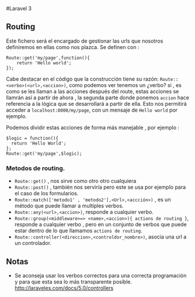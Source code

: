 #Laravel 3
## Routing
Este fichero será el encargado de gestionar las urls que nosotros
definiremos en ellas como nos plazca.
Se definen con :
````
Route::get('my/page',function(){
    return 'Hello world';
});
````
Cabe destacar en el código que la construcción tiene su razón:
`Route::<verbo>(<url>,<accion>)`, como podemos ver tenemos un ¿verbo? si , es como se les llaman a las acciones después del route, estas acciones se llamrán así a partir de ahora , la segunda parte donde ponemos `accion` hace referencia a la lógica que se desarrollará a partir de ella.
Esto nos permitirá acceder a `localhost:8000/my/page`, con un mensaje de `Hello world` por ejemplo.

Podemos dividir estas acciones de forma más manejable , por ejemplo :
````
$logic = function(){
  return 'Hello World';
};
Route::get('my/page',$logic);
````

### Metodos de routing.
* `Route::get()` , nos sirve como otro otro cualquiera
* `Route::post()` , también nos serviría pero este se usa por ejemplo para el caso de los formularios.
* `Route::match(['metodo1' , 'metodo2'],<Url>,<accción>)` , es un método que puede llamar a multiples verbos.
* `Route::any(<url>,<accion>)`, responde a cualquier verbo. 
* `Route::group(<middleware>=> <name>,<accion>){ actions de routing }`, responde a cualquier verbo , pero en un conjunto de verbos que puede estar dentro de lo que llamamos `actions de routing`. 
* `Route::controller(<direccion>,<controldor_nombre>)`, asocia una url a un controlador.

## Notas
* Se aconseja usar los verbos correctos para una correcta programación y para que esta sea lo más transparente posible.
http://laraveles.com/docs/5.0/controllers
